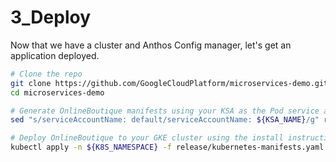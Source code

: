 # 3_Deploy

Now that we have a cluster and Anthos Config manager, let's get an application deployed. 

```bash
# Clone the repo
git clone https://github.com/GoogleCloudPlatform/microservices-demo.git
cd microservices-demo

# Generate OnlineBoutique manifests using your KSA as the Pod service account.
sed "s/serviceAccountName: default/serviceAccountName: ${KSA_NAME}/g" release/kubernetes-manifests.yaml > release/kubernetes-manifests.yaml

# Deploy OnlineBoutique to your GKE cluster using the install instructions 
kubectl apply -n ${K8S_NAMESPACE} -f release/kubernetes-manifests.yaml
```



